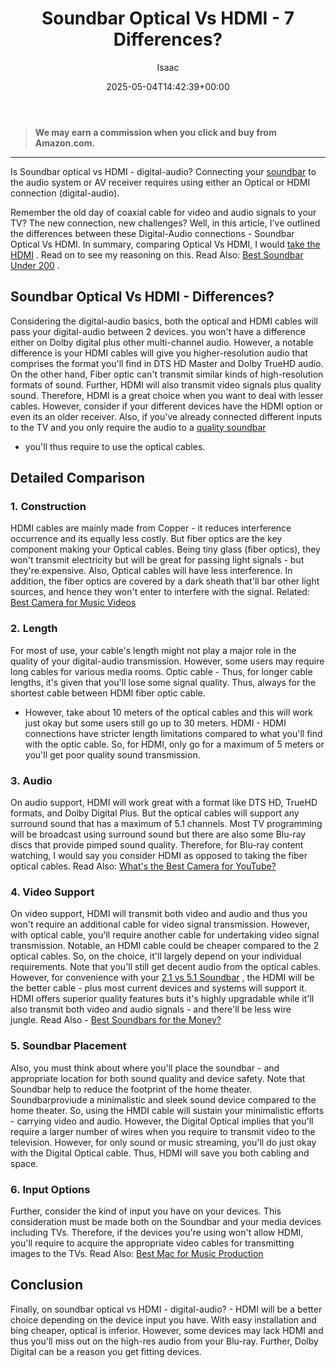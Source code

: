 ﻿---
author: Isaac
layout: post
title: Soundbar Optical Vs HDMI - 7 Differences?
date: '2025-05-04T14:42:39+00:00'
categories:
- Soundbars
tags: []
slug: /soundbar-optical-vs-hdmi/
lastmod: 2025-05-07T12:21:28+03:00
---
> **We may earn a commission when you click and buy from Amazon.com.**
>

---
Is Soundbar optical vs HDMI - digital-audio? Connecting your
[soundbar](https://pestpolicy.com/best-soundbars-for-under-100/)
to the audio system or AV receiver requires using either an Optical or HDMI connection (digital-audio).

Remember the old day of coaxial cable for video and audio signals to your TV? The new connection, new challenges?
Well, in this article, I've outlined the differences between these Digital-Audio connections - Soundbar Optical Vs HDMI.
In summary, comparing Optical Vs HDMI, I would
[take the HDMI](https://www.cnet.com/forums/discussions/why-would-it-matter-that-a-soundbar-doesn-t-have-hdmi-550351/)
. Read on to see my reasoning on this. Read Also:
[Best Soundbar Under 200](https://pestpolicy.com/best-soundbar-under-200/)
.
## Soundbar Optical Vs HDMI - Differences?
Considering the digital-audio basics, both the optical and HDMI cables will pass your digital-audio between 2 devices. you won't have a difference either on Dolby digital plus other multi-channel audio.
However, a notable difference is your HDMI cables will give you higher-resolution audio that comprises the format you'll find in DTS HD Master and Dolby TrueHD audio.
On the other hand, Fiber optic can't transmit similar kinds of high-resolution formats of sound. Further, HDMI will also transmit video signals plus quality sound.
Therefore, HDMI is a great choice when you want to deal with lesser cables. However, consider if your different devices have the HDMI option or even its an older receiver.
Also, if you've already connected different inputs to the TV and you only require the audio to a
[quality soundbar](https://pestpolicy.com/best-soundbars-under-300/)
- you'll thus require to use the optical cables.
## Detailed Comparison
### 1. Construction
HDMI cables are mainly made from Copper - it reduces interference occurrence and its equally less costly. But fiber optics are the key component making your Optical cables.
Being tiny glass (fiber optics), they won't transmit electricity but will be great for passing light signals - but they're expensive. Also, Optical cables will have less interference.
In addition, the fiber optics are covered by a dark sheath that'll bar other light sources, and hence they won't enter to interfere with the signal.
Related:
[Best Camera for Music Videos](https://pestpolicy.com/best-camera-for-music-videos/)
### 2. Length
For most of use, your cable's length might not play a major role in the quality of your digital-audio transmission. However, some users may require long cables for various media rooms.
Optic cable - Thus, for longer cable lengths, it's given that you'll lose some signal quality. Thus, always for the shortest cable between HDMI fiber optic cable.
- However, take about 10 meters of the optical cables and this will work just okay but some users still go up to 30 meters.
HDMI - HDMI connections have stricter length limitations compared to what you'll find with the optic cable.
So, for HDMI, only go for a maximum of 5 meters or you'll get poor quality sound transmission.
### 3. Audio
On audio support, HDMI will work great with a format like DTS HD, TrueHD formats, and Dolby Digital Plus.
But the optical cables will support any surround sound that has a maximum of 5.1 channels.
Most TV programming will be broadcast using surround sound but there are also some Blu-ray discs that provide pimped sound quality.
Therefore, for Blu-ray content watching, I would say you consider HDMI as opposed to taking the fiber optical cables.
Read Also:
[What's the Best Camera for YouTube?](https://pestpolicy.com/best-camera-for-youtube/)
### 4. Video Support
On video support, HDMI will transmit both video and audio and thus you won't require an additional cable for video signal transmission.
However, with optical cable, you'll require another cable for undertaking video signal transmission. Notable, an HDMI cable could be cheaper compared to the 2 optical cables.
So, on the choice, it'll largely depend on your individual requirements. Note that you'll still get decent audio from the optical cables.
However, for convenience with your
[2.1 vs 5.1 Soundbar](https://pestpolicy.com/2-1-vs-5-1-soundbar/)
, the HDMI will be the better cable - plus most current devices and systems will support it.
HDMI offers superior quality features buts it's highly upgradable while it'll also transmit both video and audio signals - and there'll be less wire jungle. Read Also -
[Best Soundbars for the Money?](https://pestpolicy.com/best-soundbars-for-the-money/)
### 5. Soundbar Placement
Also, you must think about where you'll place the soundbar - and appropriate location for both sound quality and device safety. Note that Soundbar help to reduce the footprint of the home theater.
Soundbarproviude a minimalistic and sleek sound device compared to the home theater. So, using the HMDI cable will sustain your minimalistic efforts - carrying video and audio.
However, the Digital Optical implies that you'll require a larger number of wires when you require to transmit video to the television.
However, for only sound or music streaming, you'll do just okay with the Digital Optical cable. Thus, HDMI will save you both cabling and space.
### 6. Input Options
Further, consider the kind of input you have on your devices. This consideration must be made both on the Soundbar and your media devices including TVs.
Therefore, if the devices you're using won't allow HDMI, you'll require to acquire the appropriate video cables for transmitting images to the TVs.
Read Also:
[Best Mac for Music Production](https://pestpolicy.com/best-mac-for-music-production/)
## Conclusion
Finally, on soundbar optical vs HDMI - digital-audio? - HDMI will be a better choice depending on the device input you have. With easy installation and bing cheaper, optical is inferior.
However, some devices may lack HDMI and thus you'll miss out on the high-res audio from your Blu-ray. Further, Dolby Digital can be a reason you get fitting devices.

